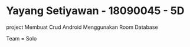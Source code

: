 # Yayang Setiyawan - 18090045 - 5D

project Membuat Crud Android Menggunakan Room Database

Team = Solo
